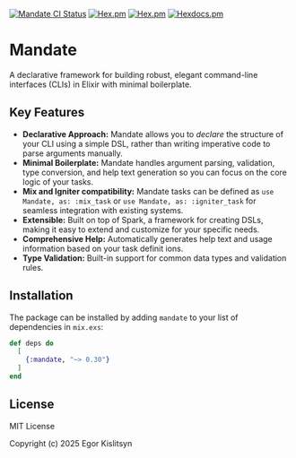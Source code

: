 [![Mandate CI Status](https://github.com/minibikini/mandate/actions/workflows/elixir.yml/badge.svg)](https://github.com/minibikini/mandate/actions/workflows/elixir.yml)
[![Hex.pm](https://img.shields.io/hexpm/v/mandate.svg?maxAge=2592000)](https://hex.pm/packages/mandate)
[![Hex.pm](https://img.shields.io/hexpm/l/mandate.svg?maxAge=2592000)](https://hex.pm/packages/mandate)
[![Hexdocs.pm](https://img.shields.io/badge/docs-hexdocs-purple)](https://hexdocs.pm/mandate)

# Mandate

A declarative framework for building robust, elegant command-line interfaces (CLIs) in Elixir with minimal boilerplate.

## Key Features

- **Declarative Approach:** Mandate allows you to _declare_ the structure of your CLI using a simple DSL, rather than writing imperative code to parse arguments manually.
- **Minimal Boilerplate:** Mandate handles argument parsing, validation, type conversion, and help text generation so you can focus on the core logic of your tasks.
- **Mix and Igniter compatibility:** Mandate tasks can be defined as `use Mandate, as: :mix_task` or `use Mandate, as: :igniter_task` for seamless integration with existing systems.
- **Extensible:** Built on top of Spark, a framework for creating DSLs, making it easy to extend and customize for your specific needs.
- **Comprehensive Help:** Automatically generates help text and usage information based on your task definit  ions.
- **Type Validation:** Built-in support for common data types and validation rules.

## Installation

The package can be installed by adding `mandate` to your list of dependencies in `mix.exs`:

```elixir
def deps do
  [
    {:mandate, "~> 0.30"}
  ]
end
```

## License

MIT License

Copyright (c) 2025 Egor Kislitsyn
